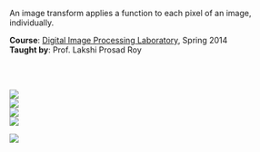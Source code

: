 An image transform applies a function to each pixel of an image, individually.

**Course**: [Digital Image Processing Laboratory], Spring 2014<br>
**Taught by**: Prof. Lakshi Prosad Roy

[Digital Image Processing Laboratory]: https://github.com/nitrece/digital-image-processing-laboratory

<br>
<br>

![](Results/01.%20Original%20Image.png)<br>
![](Results/02.%20Negative%20Transform.png)<br>
![](Results/03.%20Logarithmic%20Transform.png)<br>
![](Results/04.%20Power%20Law%20Transform.png)<br>

![](https://ga-beacon.deno.dev/G-G1E8HNDZYY:v51jklKGTLmC3LAZ4rJbIQ/github.com/moocf/image-transform.matlab)
